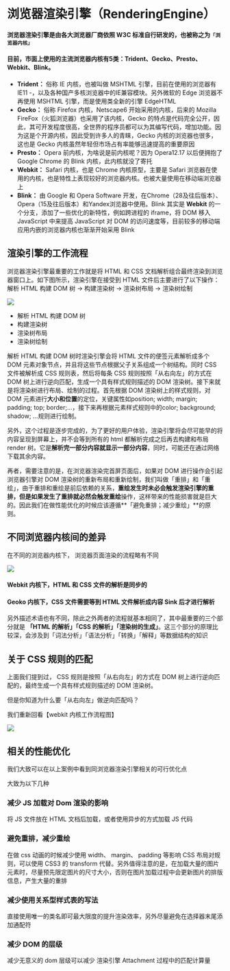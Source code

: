 # 浏览器渲染引擎（RenderingEngine）
#### 浏览器渲染引擎是由各大浏览器厂商依照 W3C 标准自行研发的，也被称之为`「浏览器内核」`
#### 目前，市面上使用的主流浏览器内核有5类：Trident、Gecko、Presto、Webkit、Blink。
* **Trident：** 俗称 IE 内核，也被叫做 MSHTML 引擎，目前在使用的浏览器有 IE11 -，以及各种国产多核浏览器中的IE兼容模块。另外微软的 Edge 浏览器不再使用 MSHTML 引擎，而是使用类全新的引擎 EdgeHTML
* **Gecko：** 俗称 Firefox 内核，Netscape6 开始采用的内核，后来的 Mozilla FireFox（火狐浏览器）也采用了该内核，Gecko 的特点是代码完全公开，因此，其可开发程度很高，全世界的程序员都可以为其编写代码，增加功能。因为这是个开源内核，因此受到许多人的青睐，Gecko 内核的浏览器也很多，这也是 Gecko 内核虽然年轻但市场占有率能够迅速提高的重要原因
* **Presto：** Opera 前内核，为啥说是前内核呢？因为 Opera12.17 以后便拥抱了 Google Chrome 的 Blink 内核，此内核就没了寄托
* **Webkit：** Safari 内核，也是 Chrome 内核原型，主要是 Safari 浏览器在使用的内核，也是特性上表现较好的浏览器内核。也被大量使用在移动端浏览器上
* **Blink：**  由 Google 和 Opera Software 开发，在Chrome（28及往后版本）、Opera（15及往后版本）和Yandex浏览器中使用。Blink 其实是  **Webkit** 的一个分支，添加了一些优化的新特性，例如跨进程的 iframe，将 DOM 移入 JavaScript 中来提高 JavaScript 对 DOM 的访问速度等，目前较多的移动端应用内嵌的浏览器内核也渐渐开始采用 Blink
## 渲染引擎的工作流程
浏览器渲染引擎最重要的工作就是将 HTML 和 CSS 文档解析组合最终渲染到浏览器窗口上。如下图所示，渲染引擎在接受到 HTML 文件后主要进行了以下操作：解析 HTML 构建 DOM 树 -> 构建渲染树 -> 渲染树布局 -> 渲染树绘制

![](https://user-gold-cdn.xitu.io/2017/11/1/6555b409fcdee45a07b5362d93e879ff?imageView2/0/w/1280/h/960/format/webp/ignore-error/1)

* 解析 HTML 构建 DOM 树
* 构建渲染树
* 渲染树布局
* 渲染树绘制

解析 HTML 构建 DOM 树时渲染引擎会将 HTML 文件的便签元素解析成多个 DOM 元素对象节点，并且将这些节点根据父子关系组成一个树结构。同时 CSS 文件被解析成 CSS 规则表，然后将每条 CSS 规则按照「从右向左」的方式在 DOM 树上进行逆向匹配，生成一个具有样式规则描述的 DOM 渲染树。接下来就是将渲染树进行布局、绘制的过程。首先根据 DOM 渲染树上的样式规则，对 DOM 元素进行**大小和位置**的定位，关键属性如position; width; margin; padding; top; border;...，接下来再根据元素样式规则中的color; background; shadow; ...规则进行绘制。  

另外，这个过程是逐步完成的，为了更好的用户体验，渲染引擎将会尽可能早的将内容呈现到屏幕上，并不会等到所有的 html 都解析完成之后再去构建和布局 render 树。它是**解析完一部分内容就显示一部分内容**，同时，可能还在通过网络下载其余内容。  

再者，需要注意的是，在浏览器渲染完首屏页面后，如果对 DOM 进行操作会引起浏览器引擎对 DOM 渲染树的重新布局和重新绘制，我们叫做「重排」和「重绘」，由于重排和重绘是前后依赖的关系，**重绘发生时未必会触发渲染引擎的重排，但是如果发生了重排就必然会触发重绘**操作，这样带来的性能损害就是巨大的。因此我们在做性能优化的时候应该遵循**「避免重排；减少重绘」**的原则。    

## 不同浏览器内核间的差异
在不同的浏览器内核下， 浏览器页面渲染的流程略有不同  

![](https://user-gold-cdn.xitu.io/2017/11/1/93d153abe60bf7fd8dd8461827d79887?imageView2/0/w/1280/h/960/format/webp/ignore-error/1)  

#### Webkit 内核下，HTML 和 CSS 文件的解析是同步的  
#### Geoko 内核下，CSS 文件需要等到 HTML 文件解析成内容 Sink 后才进行解析  
另外描述术语也有不同，除此之外两者的流程就基本相同了，其中最重要的三个部分就是 **「HTML 的解析」「CSS 的解析」「渲染树的生成」**。这三个部分的原理比较深，会涉及到「词法分析」「语法分析」「转换」「解释」等数据结构的知识

## 关于 CSS 规则的匹配
上面我们提到过， CSS 规则是按照「从右向左」的方式在 DOM 树上进行逆向匹配的，最终生成一个具有样式规则描述的 DOM 渲染树。  

但是你知道为什么要「从右向左」做逆向匹配吗？  

我们重新回看【webkit 内核工作流程图】  

![](https://user-gold-cdn.xitu.io/2017/11/1/1bc8d128e62937cc42a55290e99783d8?imageView2/0/w/1280/h/960/format/webp/ignore-error/1)  

## 相关的性能优化
我们大致可以在以上案例中看到同浏览器渲染引擎相关的可行优化点  

大致为以下几种  

### 减少 JS 加载对 Dom 渲染的影响

将 JS 文件放在 HTML 文档后加载，或者使用异步的方式加载 JS 代码

### 避免重排，减少重绘

在做 css 动画的时候减少使用 width、 margin、 padding 等影响 CSS 布局对规则，可以使用 CSS3 的 transform 代替。另外值得注意的是，在加载大量的图片元素时，尽量预先限定图片的尺寸大小，否则在图片加载过程中会更新图片的排版信息，产生大量的重排

### 减少使用关系型样式表的写法

直接使用唯一的类名即可最大限度的提升渲染效率，另外尽量避免在选择器末尾添加通配符

### 减少 DOM 的层级

减少无意义的 dom 层级可以减少 渲染引擎 Attachment 过程中的匹配计算量


